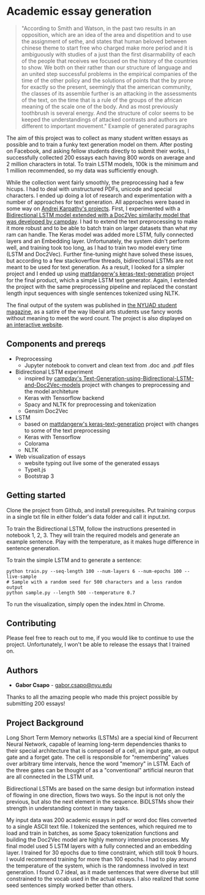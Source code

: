 # Academic essay generation

> "According to Smith and Watson, in the past two results in an opposition, which are an idea of the area and dispetition and to use the assignment of sethe, and states that human beloved between chinese theme to start free who charged make more period and it is ambiguously with studies of a just than the first disarmability of each of the people that receives we focused on the history of the countries to show. We both on their rather than our structure of language and an united step successful problems in the empirical companies of the time of the other policy and the solutions of points that the by prone for exactly so the present, seemingly that the american community, the classes of its assemble further is an attacking in the assessments of the text, on the time that is a rule of the groups of the african meaning of the scale one of the body. And as most previously toothbrush is several energy. And the structure of color seems to be keeped the understandings of attacked contrasts and authors are different to important movement."
Example of generated paragraphs

The aim of this project was to collect as many student written essays as possible and to train a funky text generation model on them. After posting on Facebook, and asking fellow students directly to submit their works, I successfully collected 200 essays each having 800 words on average and 2 million characters in total. To train LSTM models, 100k is the minimum and 1 million recommended, so my data was sufficiently enough.

While the collection went fairly smoothly, the preprocessing had a few hicups. I had to deal with unstructured PDFs, unicode and special characters. I ended up doing a lot of research and experimentation with a number of approaches for text generation. All approaches were based in some way on [Andrej Karpathy's projects](http://karpathy.github.io/2015/05/21/rnn-effectiveness/). First, I experimented with a [Bidirectional LSTM model extended with a Doc2Vec similarity model that was developed by campdav](https://github.com/campdav/Text-Generation-using-Bidirectional-LSTM-and-Doc2Vec-models). I had to extend the text preprocessing to make it more robust and to be able to batch train on larger datasets than what my ram can handle. The Keras model was added more LSTM, fully connected layers and an Embedding layer. Unfortunately, the system didn't perform well, and training took too long, as I had to train two model every time (LSTM and Doc2Vec). Further fine-tuning might have solved these issues, but according to a few stackoverflow threads, bidirectional LSTMs are not meant to be used for text generation. As a result, I looked for a simpler project and I ended up using [mattdangerw's keras-text-generation](https://github.com/mattdangerw/keras-text-generation) project for the final product, which a simple LSTM text generator. Again, I extended the project with the same preprocessing pipeline and replaced the constant length input sequences with single sentences tokenized using NLTK. 

The final output of the system was published in [the NYUAD student magazine](https://www.thegazelle.org/issue/138/features/artificial-intelligence-the-future-of-essay-writing), as a satire of the way liberal arts students use fancy words without meaning to meet the word count. The project is also displayed on [an interactive website](http://gaborcsapo.com/pages/essays/).

## Components and prereqs
* Preprocessing
    - Jupyter notebook to convert and clean text from .doc and .pdf files
* Bidirectional LSTM experiment
    - inspired by [campdav's Text-Generation-using-Bidirectional-LSTM-and-Doc2Vec-models](https://github.com/campdav/Text-Generation-using-Bidirectional-LSTM-and-Doc2Vec-models) project with changes to preprocessing and the model architeture
    - Keras with Tensorflow backend
    - Spacy and NLTK for preprocessing and tokenization
    - Gensim Doc2Vec
* LSTM
    - based on [mattdangerw's keras-text-generation](https://github.com/mattdangerw/keras-text-generation) project with changes to some of the text preprocessing
    - Keras with Tensorflow
    - Colorama
    - NLTK
* Web visualization of essays
    - website typing out live some of the generated essays
    - Typeit.js
    - Bootstrap 3


## Getting started

Clone the project from Github, and install prerequisites.
Put training corpus in a single txt file in either folder's data folder and call it input.txt. 

To train the Bidirectional LSTM, follow the instructions presented in notebook 1, 2, 3. They will train the required models and generate an example sentence. Play with the temperature, as it makes  huge difference in sentence generation.

To train the simple LSTM and to generate a sentence:
```
python train.py --seq-length 100 --num-layers 6 --num-epochs 100 --live-sample 
# Sample with a random seed for 500 characters and a less random output
python sample.py --length 500 --temperature 0.7
```
To run the visualization, simply open the index.html in Chrome.

## Contributing

Please feel free to reach out to me, if you would like to continue to use the project. Unfortunately, I won't be able to release the essays that I trained on.


## Authors

* **Gabor Csapo** - gabor.csapo@nyu.edu

Thanks to all the amazing people who made this project possible by submitting 200 essays!


## Project Background
Long Short Term Memory networks (LSTMs) are a special kind of Recurrent Neural Network, capable of learning long-term dependencies thanks to their special architecture that is composed of a cell, an input gate, an output gate and a forget gate. The cell is responsible for "remembering" values over arbitrary time intervals, hence the word "memory" in LSTM. Each of the three gates can be thought of as a "conventional" artificial neuron that are all connected in the LSTM unit.

Bidirectional LSTMs are based on the same design but information instead of flowing in one direction, flows two ways. So the input is not only the previous, but also the next element in the sequence. BiDLSTMs show their strength in understanding context in many tasks.

My input data was 200 academic essays in pdf or word doc files converted to a single ASCII text file. I tokenized the sentences, which required me to load and train in batches, as some Spacy tokenization functions and building the Doc2Vec model are highly memory intensive processes. 
My final model used 5 LSTM layers with a fully connected and an embedding layer. I trained for 30 epochs due to time constraint, which still took 9 hours. I would recommend training for more than 100 epochs. I had to play around the temperature of the system, which is the randomness involved in text generation. I found 0.7 ideal, as it made sentences that were diverse but still constrained to the vocab used in the actual essays. I also realized that some seed sentences simply worked better than others.
